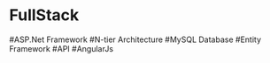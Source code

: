 # FullStack
#ASP.Net Framework 
#N-tier Architecture 
#MySQL Database
#Entity Framework
#API 
#AngularJs

